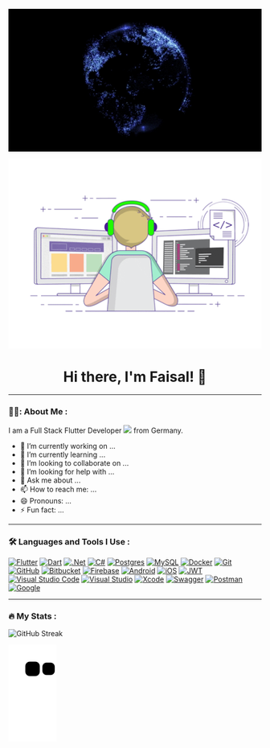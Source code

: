 <a href="url"><img src="https://github.com/FaisalMohammadi/FaisalMohammadi/blob/main/banner2.gif" align="center" width="850"></a>

<a href="url"><img src="https://github.com/FaisalMohammadi/FaisalMohammadi/blob/main/programming.gif" align="center" width="850"></a>

<h1 align="center">Hi there, I'm Faisal! 👋</h1>

---

### 👨‍💻: About Me :

I am a Full Stack Flutter Developer <img src="https://media.giphy.com/media/WUlplcMpOCEmTGBtBW/giphy.gif" width="30"> from Germany.

- 🔭 I’m currently working on ...
- 🌱 I’m currently learning ...
- 👯 I’m looking to collaborate on ...
- 🤔 I’m looking for help with ...
- 💬 Ask me about ...
- 📫 How to reach me: ...
- 😄 Pronouns: ...
- ⚡ Fun fact: ...

---

### :hammer_and_wrench: Languages and Tools I Use :
[![Flutter](https://img.shields.io/badge/Flutter-%2302569B.svg?style=for-the-badge&logo=Flutter&logoColor=white)](https://flutter.dev/?gclsrc=aw.ds&gclsrc=ds&gclsrc=aw.ds)
[![Dart](https://img.shields.io/badge/dart-%230175C2.svg?style=for-the-badge&logo=dart&logoColor=white)](https://dart.dev/)
[![.Net](https://img.shields.io/badge/.NET-5C2D91?style=for-the-badge&logo=.net&logoColor=white)](https://dotnet.microsoft.com/en-us/)
[![C#](https://img.shields.io/badge/c%23-%23239120.svg?style=for-the-badge&logo=c-sharp&logoColor=white)](https://visualstudio.microsoft.com/de/vs/)
[![Postgres](https://img.shields.io/badge/postgres-%23316192.svg?style=for-the-badge&logo=postgresql&logoColor=white)](https://www.postgresql.org/)
[![MySQL](https://img.shields.io/badge/mysql-%2300f.svg?style=for-the-badge&logo=mysql&logoColor=white)](https://www.mysql.com/)
[![Docker](https://img.shields.io/badge/docker-%230db7ed.svg?style=for-the-badge&logo=docker&logoColor=white)](https://www.docker.com/)
[![Git](https://img.shields.io/badge/git-%23F05033.svg?style=for-the-badge&logo=git&logoColor=white)](https://git-scm.com/)
[![GitHub](https://img.shields.io/badge/github-%23121011.svg?style=for-the-badge&logo=github&logoColor=white)](https://github.com/)
[![Bitbucket](https://img.shields.io/badge/bitbucket-%230047B3.svg?style=for-the-badge&logo=bitbucket&logoColor=white)](https://bitbucket.org/)
[![Firebase](https://img.shields.io/badge/firebase-%23039BE5.svg?style=for-the-badge&logo=firebase)](https://firebase.google.com/)
[![Android](https://img.shields.io/badge/Android-3DDC84?style=for-the-badge&logo=android&logoColor=white)](https://www.android.com/intl/de_de/)
[![iOS](https://img.shields.io/badge/iOS-000000?style=for-the-badge&logo=ios&logoColor=white)](https://www.apple.com/de/ios)
[![JWT](https://img.shields.io/badge/JWT-black?style=for-the-badge&logo=JSON%20web%20tokens)](https://jwt.io/)
[![Visual Studio Code](https://img.shields.io/badge/Visual%20Studio%20Code-0078d7.svg?style=for-the-badge&logo=visual-studio-code&logoColor=white)](https://code.visualstudio.com/)
[![Visual Studio](https://img.shields.io/badge/Visual%20Studio-5C2D91.svg?style=for-the-badge&logo=visual-studio&logoColor=white)](https://visualstudio.microsoft.com/de/vs/)
[![Xcode](https://img.shields.io/badge/Xcode-007ACC?style=for-the-badge&logo=Xcode&logoColor=white)](https://developer.apple.com/xcode/)
[![Swagger](https://img.shields.io/badge/-Swagger-%23Clojure?style=for-the-badge&logo=swagger&logoColor=white)](https://swagger.io/)
[![Postman](https://img.shields.io/badge/Postman-FF6C37?style=for-the-badge&logo=postman&logoColor=white)](https://www.postman.com/)
[![Google](https://img.shields.io/badge/google-4285F4?style=for-the-badge&logo=google&logoColor=white)](https://www.google.de/)

---

### :fire: My Stats :
![GitHub Streak](https://github-readme-streak-stats.herokuapp.com/?user=FaisalMohammadi&theme=deuteranopia-friendly-theme)

![Snake animation](https://github.com/FaisalMohammadi/FaisalMohammadi/blob/output/github-contribution-grid-snake.svg)
